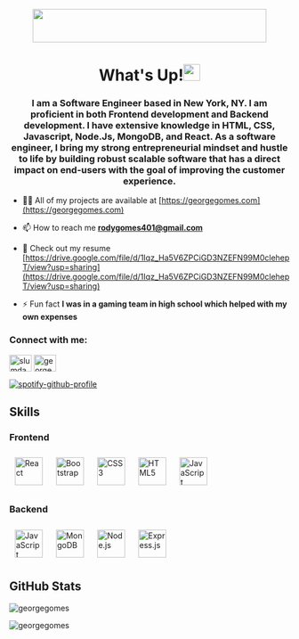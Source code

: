 <p align="center">
  <img width="420" height="60" src="https://media.giphy.com/media/a3IIljB5Z2naSMGdAu/giphy.gif?cid=790b7611e44b94f400c6c5aceb5bdb3df5d81d9c4b77696a&rid=giphy.gif&ct=g">
</p>

<h1 align="center">What's Up!<img src="https://raw.githubusercontent.com/MartinHeinz/MartinHeinz/master/wave.gif" width="30px"></h1>
<h3 align="center">I am a Software Engineer based in New York, NY. I am proficient in both Frontend development and Backend development. I have extensive knowledge in HTML, CSS, Javascript, Node.Js, MongoDB, and React. As a software engineer, I bring my strong entrepreneurial mindset and hustle to life by building robust scalable software that has a direct impact on end-users with the goal of improving the customer experience.</h3>

- 👨‍💻 All of my projects are available at [https://georgegomes.com](https://georgegomes.com)

- 📫 How to reach me **rodygomes401@gmail.com**

- 📄 Check out my resume [https://drive.google.com/file/d/1Iqz_Ha5V6ZPCiGD3NZEFN99M0clehepT/view?usp=sharing](https://drive.google.com/file/d/1Iqz_Ha5V6ZPCiGD3NZEFN99M0clehepT/view?usp=sharing)

- ⚡ Fun fact **I was in a gaming team in high school which helped with my own expenses**

<h3 align="left">Connect with me:</h3>
<p align="left">
<a href="https://twitter.com/SlumDawg21" target="blank"><img align="center" src="https://cdn.jsdelivr.net/npm/simple-icons@3.0.1/icons/twitter.svg" alt="slumdawg21" height="30" width="40" /></a>
<a href="https://www.linkedin.com/in/george-gomes-525a71157/" target="blank"><img align="center" src="https://cdn.jsdelivr.net/npm/simple-icons@3.0.1/icons/linkedin.svg" alt="georgegomes" height="30" width="40" /></a>
</p>


[![spotify-github-profile](https://spotify-github-profile.vercel.app/api/view?uid=12464501&cover_image=false&theme=default)](https://spotify-github-profile.vercel.app/api/view?uid=12464501&redirect=true)

## Skills  
 
### Frontend  
 
<div>  
<img style="margin: 10px" src="https://profilinator.rishav.dev/skills-assets/react-original-wordmark.svg" alt="React" height="50" />  
<img style="margin: 10px" src="https://profilinator.rishav.dev/skills-assets/bootstrap-plain.svg" alt="Bootstrap" height="50" />  
<img style="margin: 10px" src="https://profilinator.rishav.dev/skills-assets/css3-original-wordmark.svg" alt="CSS3" height="50" />  
<img style="margin: 10px" src="https://profilinator.rishav.dev/skills-assets/html5-original-wordmark.svg" alt="HTML5" height="50" />  
<img style="margin: 10px" src="https://profilinator.rishav.dev/skills-assets/javascript-original.svg" alt="JavaScript" height="50" />  
</div>

 
### Backend  
 
<div>  
<img style="margin: 10px" src="https://profilinator.rishav.dev/skills-assets/javascript-original.svg" alt="JavaScript" height="50" /> 
<img style="margin: 10px" src="https://profilinator.rishav.dev/skills-assets/mongodb-original-wordmark.svg" alt="MongoDB" height="50" />  
<img style="margin: 10px" src="https://profilinator.rishav.dev/skills-assets/nodejs-original-wordmark.svg" alt="Node.js" height="50" />  
<img style="margin: 10px" src="https://profilinator.rishav.dev/skills-assets/express-original-wordmark.svg" alt="Express.js" height="50" />  
</div>
</td><td valign="top" width="50%">
 
 ## GitHub Stats

<p><img align="center" src="https://github-readme-stats.vercel.app/api?username=rody401&show_icons=true&locale=en" alt="georgegomes" /></p>

<p><img align="center" src="https://github-readme-streak-stats.herokuapp.com/?user=rody401&" alt="georgegomes" /></p>

